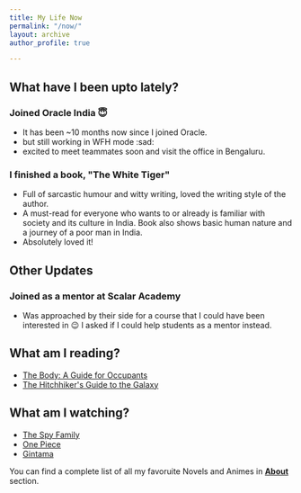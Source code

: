 ```yaml
---
title: My Life Now
permalink: "/now/"
layout: archive
author_profile: true

---
```

## What have I been upto lately?

### Joined Oracle India 😇

* It has been \~10 months now since I joined Oracle.
* but still working in WFH mode :sad: 
* excited to meet teammates soon and visit the office in Bengaluru.

### I finished a book, "The White Tiger"

* Full of sarcastic humour and witty writing, loved the writing style of the author.
* A must-read for everyone who wants to or already is familiar with society and its culture in India. Book also shows basic human nature and a journey of a poor man in India.
* Absolutely loved it!

## Other Updates

### Joined as a mentor at Scalar Academy

* Was approached by their side for a course that I could have been interested in :wink: I asked if I could help students as a mentor instead. 

## What am I reading?

* [The Body: A Guide for Occupants](https://www.goodreads.com/book/show/43582376-the-body "The Body: A Guide for Occupants ") 
* [The Hitchhiker's Guide to the Galaxy](https://www.goodreads.com/book/show/386162.The_Hitchhiker_s_Guide_to_the_Galaxy "The Hitchhiker's Guide to the Galaxy")

## What am I watching?

* [The Spy Family]()
* [One Piece]()
* [Gintama]()

You can find a complete list of all my favoruite Novels and Animes in [**About**](/about) section.